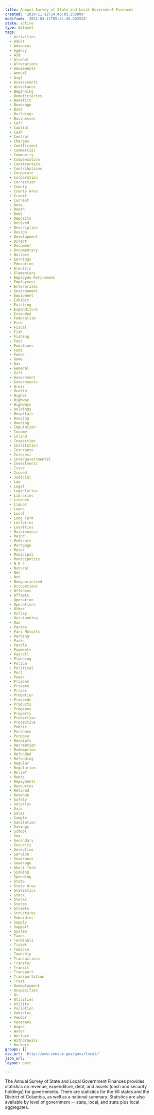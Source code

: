 ```yaml
---
title: Annual Survey of State and Local Government Finances
created: '2020-11-12T14:46:01.258999'
modified: '2021-03-11T05:41:45.802526'
state: active
type: dataset
tags:
  - Activities
  - Adult
  - Advances
  - Agency
  - Aid
  - Alcohol
  - Alterations
  - Amusements
  - Annual
  - Asgf
  - Assessments
  - Assistance
  - Beginning
  - Beneficiaries
  - Benefits
  - Beverage
  - Bond
  - Buildings
  - Businesses
  - Cafr
  - Capital
  - Cash
  - Central
  - Charges
  - Coefficient
  - Commercial
  - Community
  - Compensation
  - Construction
  - Contributions
  - Corporate
  - Corporation
  - Correction
  - County
  - County Area
  - Credit
  - Current
  - Data
  - Death
  - Debt
  - Deposits
  - Derived
  - Description
  - Design
  - Development
  - Direct
  - Document
  - Documentary
  - Dollars
  - Earnings
  - Education
  - Electric
  - Elementary
  - Employee Retirement
  - Employment
  - Enterprises
  - Environment
  - Equipment
  - Exhibit
  - Existing
  - Expenditure
  - Extended
  - Federalism
  - Fire
  - Fiscal
  - Fish
  - Fishing
  - Fuel
  - Functions
  - Fund
  - Funds
  - Game
  - Gas
  - General
  - Gift
  - Government
  - Governments
  - Gross
  - Health
  - Higher
  - Highway
  - Highways
  - Holdings
  - Hospitals
  - Housing
  - Hunting
  - Imputation
  - Income
  - Inland
  - Inspection
  - Institution
  - Insurance
  - Interest
  - Intergovernmental
  - Investments
  - Issue
  - Issued
  - Judicial
  - Law
  - Legal
  - Legislative
  - Libraries
  - License
  - Liquor
  - Loans
  - Local
  - Long Term
  - Lotteries
  - Loyalties
  - Maintenance
  - Major
  - Medicare
  - Mortgage
  - Motor
  - Municipal
  - Municipality
  - N E C
  - Natural
  - Nec
  - Net
  - Nonguaranteed
  - Occupations
  - Offenses
  - Offsets
  - Operation
  - Operations
  - Other
  - Outlay
  - Outstanding
  - Own
  - Pardon
  - Pari Mutuels
  - Parking
  - Parks
  - Parole
  - Payments
  - Payroll
  - Planning
  - Police
  - Political
  - Port
  - Power
  - Prisons
  - Private
  - Prizes
  - Probation
  - Proceeds
  - Products
  - Programs
  - Property
  - Protection
  - Protective
  - Public
  - Purchase
  - Purpose
  - Receipts
  - Recreation
  - Redemption
  - Refunded
  - Refunding
  - Regular
  - Regulation
  - Relief
  - Rents
  - Repayments
  - Resources
  - Retired
  - Revenue
  - Safety
  - Salaries
  - Sale
  - Sales
  - Sample
  - Sanitation
  - Savings
  - School
  - Sea
  - Secondary
  - Security
  - Selective
  - Service
  - Severance
  - Sewerage
  - Short Term
  - Sinking
  - Spending
  - State
  - State Area
  - Statistics
  - Stock
  - Stocks
  - Stores
  - Streets
  - Structures
  - Subsidies
  - Supply
  - Support
  - System
  - Taxes
  - Terminals
  - Ticket
  - Tobacco
  - Township
  - Transactions
  - Transfer
  - Transit
  - Transport
  - Transportation
  - Trust
  - Unemployment
  - Unspecified
  - Us
  - Utilities
  - Utility
  - Variation
  - Vehicles
  - Vendor
  - Veterans
  - Wages
  - Water
  - Welfare
  - Withdrawals
  - Workers
groups: []
csv_url: 'http://www.census.gov/govs/local/'
json_url: ''
layout: post

---
```

The Annual Survey of State and Local Government Finances provides statistics on revenue, expenditure, debt, and assets (cash and security holdings) for governments. There are statistics for the 50 states and the District of Columbia, as well as a national summary.  Statistics are also available by level of government -- state, local, and state plus local aggregates.

